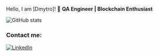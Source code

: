Hello, I am [Dmytro]! 👋
**QA Engineer | Blockchain Enthusiast**

![GitHub stats](https://github-readme-stats.vercel.app/api?username=Dimitrolito&show_icons=true)

### Contact me:
[![LinkedIn](https://img.shields.io/badge/-LinkedIn-blue?style=flat&logo=LinkedIn)](https://www.linkedin.com/in/dmlap/)
